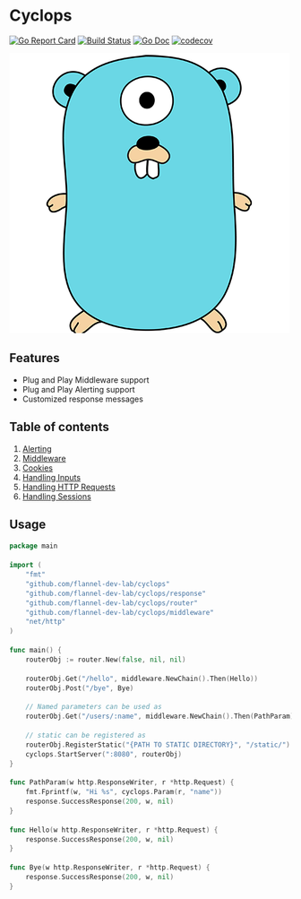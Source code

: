 # Cyclops
[![Go Report Card](https://goreportcard.com/badge/github.com/flannel-dev-lab/cyclops)](https://goreportcard.com/report/github.com/flannel-dev-lab/cyclops)
[![Build Status](https://travis-ci.org/flannel-dev-lab/cyclops.svg?branch=master)](https://travis-ci.org/flannel-dev-lab/cyclops)
[![Go Doc](https://godoc.org/github.com/flannel-dev-lab/cyclops?status.svg)](https://godoc.org/github.com/flannel-dev-lab/cyclops)
[![codecov](https://codecov.io/gh/flannel-dev-lab/cyclops/branch/master/graph/badge.svg)](https://codecov.io/gh/flannel-dev-lab/cyclops)

![GitHub Logo1](Gopher-logo.png)

## Features
- Plug and Play Middleware support
- Plug and Play Alerting support
- Customized response messages

## Table of contents
1. [Alerting](alerts/README.md)
2. [Middleware](middleware/README.md)
3. [Cookies](cookie/README.md)
4. [Handling Inputs](input/README.md)
5. [Handling HTTP Requests](requester/README.md)
6. [Handling Sessions](sessions/README.md)

## Usage
```go
package main

import (
	"fmt"
	"github.com/flannel-dev-lab/cyclops"
	"github.com/flannel-dev-lab/cyclops/response"
	"github.com/flannel-dev-lab/cyclops/router"
	"github.com/flannel-dev-lab/cyclops/middleware"
	"net/http"
)

func main() {
    routerObj := router.New(false, nil, nil)

    routerObj.Get("/hello", middleware.NewChain().Then(Hello))
    routerObj.Post("/bye", Bye)

    // Named parameters can be used as
    routerObj.Get("/users/:name", middleware.NewChain().Then(PathParam))

    // static can be registered as
    routerObj.RegisterStatic("{PATH TO STATIC DIRECTORY}", "/static/")
    cyclops.StartServer(":8080", routerObj)
}

func PathParam(w http.ResponseWriter, r *http.Request) {
    fmt.Fprintf(w, "Hi %s", cyclops.Param(r, "name"))
	response.SuccessResponse(200, w, nil)
}

func Hello(w http.ResponseWriter, r *http.Request) {
	response.SuccessResponse(200, w, nil)
}

func Bye(w http.ResponseWriter, r *http.Request) {
	response.SuccessResponse(200, w, nil)
}
```
